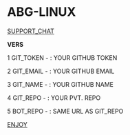 # ABG-LINUX


[SUPPORT_CHAT](t.me/AbishnoiMF)


**VERS**

1 GIT_TOKEN - : YOUR GITHUB TOKEN 

2 GIT_EMAIL - : YOUR GITHUB EMAIL 

3 GIT_NAME - :  YOUR GITHUB NAME

4 GIT_REPO - :  YOUR PVT. REPO

5 BOT_REPO - :  SAME URL AS GIT_REPO

[ENJOY](https://te.legra.ph/file/2309bc993a38119c53e88.jpg) 
